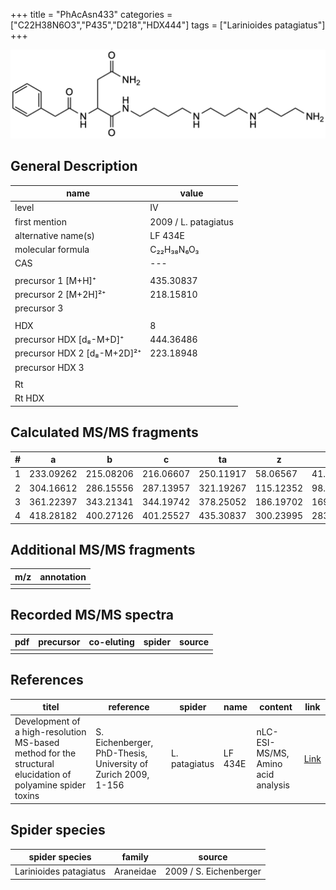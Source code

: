 +++
title = "PhAcAsn433"
categories = ["C22H38N6O3","P435","D218","HDX444"]
tags = ["Larinioides patagiatus"]
+++

![](/img/PhAcAsn433.png)

## General Description

| name                        | value                |
|-----------------------------|----------------------|
| level                       | IV                   |
| first mention               | 2009 / L. patagiatus |
| alternative name(s)         | LF 434E              |
| molecular formula           | C₂₂H₃₈N₆O₃           |
| CAS                         | ---                  |
|                             |                      |
| precursor 1 [M+H]⁺          | 435.30837            |
| precursor 2 [M+2H]²⁺        | 218.15810            |
| precursor 3                 |                      |
|                             |                      |
| HDX                         | 8                    |
| precursor HDX   [d₈-M+D]⁺   | 444.36486            |
| precursor HDX 2 [d₈-M+2D]²⁺ | 223.18948            |
| precursor HDX 3             |                      |
|                             |                      |
| Rt                          |                      |
| Rt HDX                      |                      |

## Calculated MS/MS fragments

| # | a         | b         | c         | ta        | z         | y         | tz        |
|---|-----------|-----------|-----------|-----------|-----------|-----------|-----------|
| 1 | 233.09262 | 215.08206 | 216.06607 | 250.11917 | 58.06567  | 41.03912  | 75.09222  |
| 2 | 304.16612 | 286.15556 | 287.13957 | 321.19267 | 115.12352 | 98.09697  | 132.15007 |
| 3 | 361.22397 | 343.21341 | 344.19742 | 378.25052 | 186.19702 | 169.17047 | 203.22357 |
| 4 | 418.28182 | 400.27126 | 401.25527 | 435.30837 | 300.23995 | 283.21340 | 317.26650 |

## Additional MS/MS fragments

| m/z       | annotation |
|-----------|------------|
|           |            |

## Recorded MS/MS spectra

| pdf | precursor | co-eluting | spider    | source                              |
|-----|-----------|------------|-----------|-------------------------------------|
|     |           |            |           |                                     |

## References

| titel                                                                                                      | reference                                                     | spider        | name    | content       | link                                                               |
|------------------------------------------------------------------------------------------------------------|---------------------------------------------------------------|---------------|---------|---------------|--------------------------------------------------------------------|
| Development of a high-resolution MS-based method for the structural elucidation of polyamine spider toxins | S. Eichenberger, PhD-Thesis, University of Zurich 2009, 1-156 | L. patagiatus | LF 434E | nLC-ESI-MS/MS, Amino acid analysis | [Link](https://www.zora.uzh.ch/id/eprint/12787/1/Eichenberger.pdf) |

## Spider species

| spider species         | family    | source                 |
|------------------------|-----------|------------------------|
| Larinioides patagiatus | Araneidae | 2009 / S. Eichenberger |
